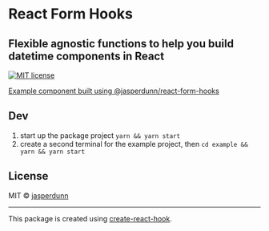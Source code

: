 # React Form Hooks

## Flexible agnostic functions to help you build datetime components in React

[![MIT license](https://img.shields.io/npm/l/@jasperdunn/react-form-hooks.svg?color=%233DA639&style=flat-square)](http://opensource.org/licenses/MIT)

[Example component built using @jasperdunn/react-form-hooks](https://jasperdunn.github.io/react-datetime-hooks/)

## Dev
1. start up the package project `yarn && yarn start` 
2. create a second terminal for the example project, then `cd example && yarn && yarn start`

## License

MIT © [jasperdunn](https://github.com/jasperdunn)

---

This package is created using [create-react-hook](https://github.com/hermanya/create-react-hook).
